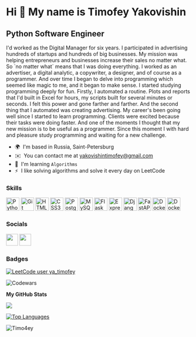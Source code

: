 Hi 👋 My name is Timofey Yakovishin
===================================

Python Software Engineer
------------------------

I'd worked as the Digital Manager for six years. I participated in advertising hundreds of startups and hundreds of big businesses. My mission was helping entrepreneurs and businesses increase their sales no matter what. So \`no matter what\` means that I was doing everything. I worked as an advertiser, a digital analytic, a copywriter, a designer, and of course as a programmer. And over time I began to delve into programming which seemed like magic to me, and it began to make sense. I started studying programming deeply for fun. Firstly, I automated a routine. Plots and reports that I'd built in Excel for hours, my scripts built for several minutes or seconds. I felt this power and gone farther and farther. And the second thing that I automated was creating advertising. My career's been going well since I started to learn programming. Clients were excited because their tasks were doing faster. And one of the moments I thought that my new mission is to be useful as a programmer. Since this moment I with hard and pleasure study programming and waiting for a new challenge.

* 🌍  I'm based in Russia, Saint-Petersburg
* ✉️  You can contact me at [yakovishintimofey@gmail.com](mailto:yakovishintimofey@gmail.com)
* 🧠  I'm learning `Algorithms`
* ⚡  I like solving algorithms and solve it every day on LeetCode

### Skills


<p align="left">
<a href="https://www.python.org/" target="_blank" rel="noreferrer"><img src="https://raw.githubusercontent.com/danielcranney/readme-generator/main/public/icons/skills/python-colored.svg" width="36" height="36" alt="Python" /></a>
<a href="https://git-scm.com/" target="_blank" rel="noreferrer"><img src="https://raw.githubusercontent.com/danielcranney/readme-generator/main/public/icons/skills/git-colored.svg" width="36" height="36" alt="Git" /></a>
<a href="https://developer.mozilla.org/en-US/docs/Glossary/HTML5" target="_blank" rel="noreferrer"><img src="https://raw.githubusercontent.com/danielcranney/readme-generator/main/public/icons/skills/html5-colored.svg" width="36" height="36" alt="HTML5" /></a>
<a href="https://www.w3.org/TR/CSS/#css" target="_blank" rel="noreferrer"><img src="https://raw.githubusercontent.com/danielcranney/readme-generator/main/public/icons/skills/css3-colored.svg" width="36" height="36" alt="CSS3" /></a>
<a href="https://www.postgresql.org/" target="_blank" rel="noreferrer"><img src="https://raw.githubusercontent.com/danielcranney/readme-generator/main/public/icons/skills/postgresql-colored.svg" width="36" height="36" alt="PostgreSQL" /></a>
<a href="https://www.mysql.com/" target="_blank" rel="noreferrer"><img src="https://raw.githubusercontent.com/danielcranney/readme-generator/main/public/icons/skills/mysql-colored.svg" width="36" height="36" alt="MySQL" /></a>
<a href="https://flask.palletsprojects.com/en/2.0.x/" target="_blank" rel="noreferrer"><img src="https://raw.githubusercontent.com/danielcranney/readme-generator/main/public/icons/skills/flask-colored.svg" width="36" height="36" alt="Flask" /></a>
<a href="https://expressjs.com/" target="_blank" rel="noreferrer"><img src="https://raw.githubusercontent.com/danielcranney/readme-generator/main/public/icons/skills/express-colored.svg" width="36" height="36" alt="Express" /></a>
<a href="https://www.djangoproject.com/" target="_blank" rel="noreferrer"><img src="https://raw.githubusercontent.com/danielcranney/readme-generator/main/public/icons/skills/django-colored.svg" width="36" height="36" alt="Django" /></a>
<a href="https://fastapi.tiangolo.com/" target="_blank" rel="noreferrer"><img src="https://raw.githubusercontent.com/danielcranney/readme-generator/main/public/icons/skills/fastapi-colored.svg" width="36" height="36" alt="FastAPI" /></a>
<a href="https://www.docker.com/" target="_blank" rel="noreferrer"><img src="https://raw.githubusercontent.com/danielcranney/readme-generator/main/public/icons/skills/docker-colored.svg" width="36" height="36" alt="Docker" /></a>
<a href="https://docs.aiohttp.org/en/stable/#" target="_blank" rel="noreferrer"><img src="https://docs.aiohttp.org/en/stable/_static/aiohttp-plain.svg" width="36" height="36" alt="Docker" /></a>
</p>

### Socials

<p align="left"> <a href="https://www.github.com/Timo4ey" target="_blank" rel="noreferrer"><img src="https://raw.githubusercontent.com/danielcranney/readme-generator/main/public/icons/socials/github.svg" width="32" height="32" /></a> <a href="https://www.linkedin.com/in/timofey-yakovishin-python-developer/" target="_blank" rel="noreferrer"><img src="https://raw.githubusercontent.com/danielcranney/readme-generator/main/public/icons/socials/linkedin.svg" width="32" height="32" /></a></p>

### Badges
[![LeetCode user ya_timofey](https://img.shields.io/badge/dynamic/json?style=for-the-badge&labelColor=black&color=%23ffa116&label=Solved&query=solvedOverTotal&url=https%3A%2F%2Fleetcode-badge.vercel.app%2Fapi%2Fusers%2Fya_timofey&logo=leetcode&logoColor=yellow)](https://leetcode.com/ya_timofey/)

![Codewars](https://www.codewars.com/users/%D0%A2%D0%B8%D0%BC%D0%BE%D1%84%D0%B5%D0%B90410/badges/micro)

<b>My GitHub Stats</b>

<a href="http://www.github.com/Timo4ey"><img src="https://github-readme-streak-stats.herokuapp.com/?user=Timo4ey&stroke=ffffff&background=1c1917&ring=0891b2&fire=0891b2&currStreakNum=ffffff&currStreakLabel=0891b2&sideNums=ffffff&sideLabels=ffffff&dates=ffffff&hide_border=true" /></a>

<a href="https://github.com/Timo4ey" align="left"><img src="https://github-readme-stats.vercel.app/api/top-langs/?username=Timo4ey&langs_count=10&title_color=0891b2&text_color=ffffff&icon_color=0891b2&bg_color=1c1917&hide_border=true&locale=en&custom_title=Top%20%Languages" alt="Top Languages" /></a>
<p align="left"> <img src="https://komarev.com/ghpvc/?username=Timo4ey&label=Profile%20views&color=0e75b6&style=flat" alt="Timo4ey" /> </p>

